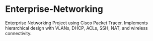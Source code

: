 # Enterprise-Networking
Enterprise Networking Project using Cisco Packet Tracer. Implements hierarchical design with VLANs, DHCP, ACLs, SSH, NAT, and wireless connectivity.
